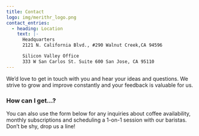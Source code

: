 ```yaml
---
title: Contact
logo: img/merithr_logo.png
contact_entries:
  - heading: Location
    text: |-
      Headquarters
      2121 N. California Blvd., #290 Walnut Creek,CA 94596

      Silicon Valley Office
      333 W San Carlos St. Suite 600 San Jose, CA 95110
---
```


We’d love to get in touch with you and hear your ideas and
questions. We strive to grow and improve constantly and your feedback
is valuable for us.

<h3 class="f4 b lh-title mb2">How can I get…?</h3>

You can also use the form below for any inquiries about coffee
availability, monthly subscriptions and scheduling a 1-on-1 session
with our baristas. Don’t be shy, drop us a line!

